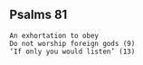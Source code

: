 ## Psalms 81

```
An exhortation to obey
Do not worship foreign gods (9)
‘If only you would listen’ (13)
```

